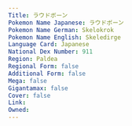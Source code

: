 ```yaml
---
﻿Title: ラウドボーン
Pokemon Name Japanese: ラウドボーン
Pokemon Name German: Skelokrok
Pokemon Name English: Skeledirge
Language Card: Japanese
National Dex Number: 911
Region: Paldea
Regional Form: false
Additional Form: false
Mega: false
Gigantamax: false
Cover: false
Link: 
Owned: 
---
```

